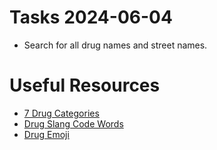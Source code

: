 Tasks 2024-06-04
=======
* Search for all drug names and street names. 


Useful Resources
======
* [7 Drug Categories](https://www.theiacp.org/7-drug-categories)
* [Drug Slang Code Words](https://www.dea.gov/sites/default/files/2018-07/DIR-020-17%20Drug%20Slang%20Code%20Words.pdf)
* [Drug Emoji](https://www.dea.gov/sites/default/files/2021-12/Emoji%20Decoded.pdf)